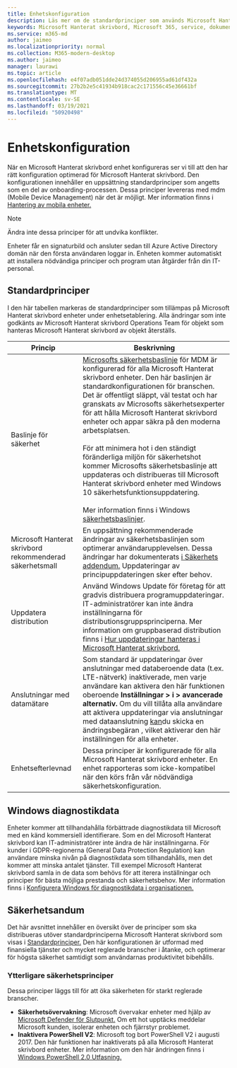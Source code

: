 ```yaml
---
title: Enhetskonfiguration
description: Läs mer om de standardprinciper som används Microsoft Hanterat skrivbord enheter.
keywords: Microsoft Hanterat skrivbord, Microsoft 365, service, dokumentation
ms.service: m365-md
author: jaimeo
ms.localizationpriority: normal
ms.collection: M365-modern-desktop
ms.author: jaimeo
manager: laurawi
ms.topic: article
ms.openlocfilehash: e4f07adb051dde24d374055d206955ad61df432a
ms.sourcegitcommit: 27b2b2e5c41934b918cac2c171556c45e36661bf
ms.translationtype: MT
ms.contentlocale: sv-SE
ms.lasthandoff: 03/19/2021
ms.locfileid: "50920498"
---
```

# <a name="device-configuration"></a>Enhetskonfiguration


<!--This topic is the target for a "Learn more" link in the Enterprise Agreement (aka.ms/dev-config); do not delete.-->

<!-- Device configuration and Security Addendum-->

När en Microsoft Hanterat skrivbord enhet konfigureras ser vi till att den har rätt konfiguration optimerad för Microsoft Hanterat skrivbord. Den konfigurationen innehåller en uppsättning standardprinciper som angetts som en del av onboarding-processen. Dessa principer levereras med mdm (Mobile Device Management) när det är möjligt. Mer information finns i [Hantering av mobila enheter.](/windows/client-management/mdm/) 

>[!NOTE]
>Ändra inte dessa principer för att undvika konflikter.

Enheter får en signaturbild och ansluter sedan till Azure Active Directory domän när den första användaren loggar in. Enheten kommer automatiskt att installera nödvändiga principer och program utan åtgärder från din IT-personal.

## <a name="default-policies"></a>Standardprinciper

I den här tabellen markeras de standardprinciper som tillämpas på Microsoft Hanterat skrivbord enheter under enhetsetablering. Alla ändringar som inte godkänts av Microsoft Hanterat skrivbord Operations Team för objekt som hanteras Microsoft Hanterat skrivbord av objekt återställs.

Princip | Beskrivning
--- | ---
Baslinje för säkerhet | [Microsofts säkerhetsbaslinje](/windows/device-security/windows-security-baselines) för MDM är konfigurerad för alla Microsoft Hanterat skrivbord enheter. Den här baslinjen är standardkonfigurationen för branschen. Det är offentligt släppt, väl testat och har granskats av Microsofts säkerhetsexperter för att hålla Microsoft Hanterat skrivbord enheter och appar säkra på den moderna arbetsplatsen. <br><br>För att minimera hot i den ständigt föränderliga miljön för säkerhetshot kommer Microsofts säkerhetsbaslinje att uppdateras och distribueras till Microsoft Hanterat skrivbord enheter med Windows 10 säkerhetsfunktionsuppdatering.<br><br>Mer information finns i Windows [säkerhetsbaslinjer](/windows/security/threat-protection/windows-security-baselines).
Microsoft Hanterat skrivbord rekommenderad säkerhetsmall | En uppsättning rekommenderade ändringar av säkerhetsbaslinjen som optimerar användarupplevelsen.  Dessa ändringar har dokumenterats [i Säkerhets addendum.](#security-addendum) Uppdateringar av principuppdateringen sker efter behov.  
Uppdatera distribution | Använd Windows Update för företag för att gradvis distribuera programuppdateringar. IT-administratörer kan inte ändra inställningarna för distributionsgruppsprinciperna. Mer information om gruppbaserad distribution finns i [Hur uppdateringar hanteras i Microsoft Hanterat skrivbord.](updates.md)
Anslutningar med datamätare | Som standard är uppdateringar över anslutningar med databeroende data (t.ex. LTE-nätverk) inaktiverade, men varje användare kan aktivera den här funktionen oberoende **Inställningar > i > avancerade alternativ.** Om du vill tillåta alla användare att aktivera uppdateringar via anslutningar med dataanslutning [kan](../working-with-managed-desktop/admin-support.md)du skicka en ändringsbegäran , vilket aktiverar den här inställningen för alla enheter.
| Enhetsefterlevnad | Dessa principer är konfigurerade för alla Microsoft Hanterat skrivbord enheter. En enhet rapporteras som icke-kompatibel när den körs från vår nödvändiga säkerhetskonfiguration.

## <a name="windows-diagnostic-data"></a>Windows diagnostikdata

 Enheter kommer att tillhandahålla förbättrade diagnostikdata till Microsoft med en känd kommersiell identifierare. Som en del Microsoft Hanterat skrivbord kan IT-administratörer inte ändra de här inställningarna. För kunder i GDPR-regionerna (General Data Protection Regulation) kan användare minska nivån på diagnostikdata som tillhandahålls, men det kommer att minska antalet tjänster. Till exempel Microsoft Hanterat skrivbord samla in de data som behövs för att iterera inställningar och principer för bästa möjliga prestanda och säkerhetsbehov. Mer information finns i [Konfigurera Windows för diagnostikdata i organisationen.](/windows/privacy/configure-windows-diagnostic-data-in-your-organization#enhanced-level)

## <a name="security-addendum"></a>Säkerhetsandum

 Det här avsnittet innehåller en översikt över de principer som ska distribueras utöver standardprinciperna Microsoft Hanterat skrivbord som visas i [Standardprinciper.](#default-policies) Den här konfigurationen är utformad med finansiella tjänster och mycket reglerade branscher i åtanke, och optimerar för högsta säkerhet samtidigt som användarnas produktivitet bibehålls.

 ### <a name="additional-security-policies"></a>Ytterligare säkerhetsprinciper

 Dessa principer läggs till för att öka säkerheten för starkt reglerade branscher. 
 - **Säkerhetsövervakning**: Microsoft övervakar enheter med hjälp av [Microsoft Defender för Slutpunkt.](/windows/security/threat-protection/windows-defender-atp/windows-defender-advanced-threat-protection) Om ett hot upptäcks meddelar Microsoft kunden, isolerar enheten och fjärrstyr problemet. 
 - **Inaktivera PowerShell V2**: Microsoft tog bort PowerShell V2 i augusti 2017. Den här funktionen har inaktiverats på alla Microsoft Hanterat skrivbord enheter. Mer information om den här ändringen finns i [Windows PowerShell 2.0 Utfasning.](https://devblogs.microsoft.com/powershell/windows-powershell-2-0-deprecation/)